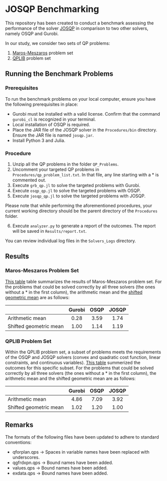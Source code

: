 # JOSQP Benchmarking

This repository has been created to conduct a benchmark assessing the performance of the solver [JOSQP](https://github.com/quantego/josqp) in comparison to two other solvers, namely OSQP and Gurobi.

In our study, we consider two sets of QP problems:

1. [Maros-Meszaros](http://old.sztaki.hu/~meszaros/public_ftp/qpdata/) problem set
2. [QPLIB](https://qplib.zib.de/) problem set

## Running the Benchmark Problems

### Prerequisites

To run the benchmark problems on your local computer, ensure you have the following prerequisites in place:
* Gurobi must be installed with a valid license. Confirm that the command `gurobi_cl` is recognized in your terminal.
* Local installation of OSQP is required.
* Place the JAR file of the JOSQP solver in the `Procedures/bin` directory. Ensure the JAR file is named `josqp.jar`.
* Install Python 3 and Julia.

### Procedure

1. Unzip all the QP problems in the folder ```QP_Problems```.
2. Uncomment your targeted QP problems in ```Procedures/qp_problem_list.txt```. In that file, any line starting with a * is commented out.
3. Execute ```grb_qp.jl``` to solve the targeted problems with Gurobi.
4. Execute ```osqp_qp.jl``` to solve the targeted problems with OSQP.
5. Execute ```josqp_qp.jl``` to solve the targeted problems with JOSQP.

Please note that while performing the aforementioned procedures, your current working directory should be the parent directory of the `Procedures` folder.

6. Execute `analyzer.py` to generate a report of the outcomes. The report will be saved in `Results/report.txt`.

You can review individual log files in the `Solvers_Logs` directory.

## Results

### Maros-Meszaros Problem Set

[This table](/Results/report_MarosMeszaros.txt) table summarizes the results of Maros-Meszaros problem set. For the problems that could be solved correctly by all three solvers (the ones without a * in the first column), the arithmetic mean and the [shifted geometric mean](https://plato.asu.edu/ftp/shgeom.html) are as follows:

|                         | Gurobi | OSQP  | JOSQP |
| :---                    | :---:  | :---: | :---: |
| Arithmetic mean         | 0.28   | 3.59  | 1.74  |
| Shifted geometric mean  | 1.00   | 1.14  | 1.19  |

### QPLIB Problem Set

Within the QPLIB problem set, a subset of problems meets the requirements of the OSQP and JOSQP solvers (convex and quadratic cost function, linear constraints, and continuous variables). [This table](/Results/report_QPLIB.txt) summerized the outcomes for this specific subset. For the problems that could be solved correctly by all three solvers (the ones without a * in the first column), the arithmetic mean and the shifted geometric mean are as follows:

|                         | Gurobi | OSQP  | JOSQP |
| :---                    | :---:  | :---: | :---: |
| Arithmetic mean         | 4.86   | 7.09  | 3.92  |
| Shifted geometric mean  | 1.02   | 1.20  | 1.00  |

## Remarks

The formats of the following files have been updated to adhere to standard conventions:

* qforplan.qps -> Spaces in variable names have been replaced with underscores.
* qgfrdxpn.qps -> Bound names have been added.
* values.qps -> Bound names have been added.
* exdata.qps -> Bound names have been added.
